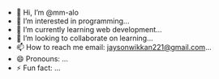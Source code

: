 - 👋 Hi, I’m @mm-alo
- 👀 I’m interested in programming...
- 🌱 I’m currently learning web development...
- 💞️ I’m looking to collaborate on learning...
- 📫 How to reach me email: jaysonwikkan221@gmail.com...
- 😄 Pronouns: ...
- ⚡ Fun fact: ...

<!---
mm-alo/mm-alo is a ✨ special ✨ repository because its `README.md` (this file) appears on your GitHub profile.
You can click the Preview link to take a look at your changes.
--->
